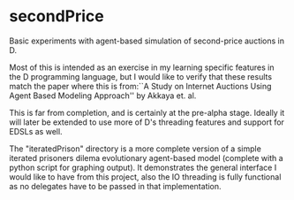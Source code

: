 secondPrice
===========

Basic experiments with agent-based simulation of second-price auctions in D.

Most of this is intended as an exercise in my learning specific features
in the D programming language, but I would like to verify that these
results match the paper where this is from:``A Study on Internet Auctions Using
Agent Based Modeling Approach'' by Akkaya et. al.

This is far from completion, and is certainly at the pre-alpha stage.
Ideally it will later be extended to use more of D's threading features
and support for EDSLs as well.

The "iteratedPrison" directory is a more complete version of a simple
iterated prisoners dilema evolutionary agent-based model (complete with
a python script for graphing output). It demonstrates the general
interface I would like to have from this project, also the IO threading
is fully functional as no delegates have to be passed in that
implementation.
